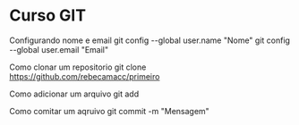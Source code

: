 Curso GIT
==========

Configurando nome e email
git config --global user.name "Nome"
git config --global user.email "Email"

Como clonar um repositorio
git clone https://github.com/rebecamacc/primeiro

Como adicionar um arquivo
git add <arquivo>

Como comitar um aqruivo
git commit -m "Mensagem"
